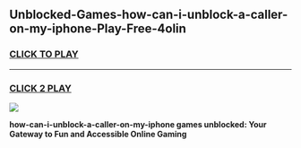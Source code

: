 
## Unblocked-Games-how-can-i-unblock-a-caller-on-my-iphone-Play-Free-4olin
<h3>
<a href="https://premium76.site?title=how-can-i-unblock-a-caller-on-my-iphone&ref=21A">CLICK TO PLAY</a></h3>
<hr>

<h3>
<a href="https://premium76.site?title=how-can-i-unblock-a-caller-on-my-iphone&ref=21A">CLICK 2 PLAY</a>
  
</h3>

<a href="https://premium76.site?title=how-can-i-unblock-a-caller-on-my-iphone&ref=21A"><img src="https://clearcache.store/games.png"></a>


**how-can-i-unblock-a-caller-on-my-iphone games unblocked: Your Gateway to Fun and Accessible Online Gaming**
